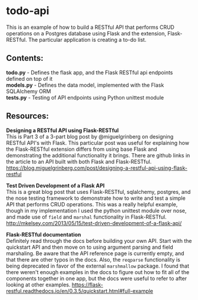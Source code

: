 # todo-api
This is an example of how to build a RESTful API that performs CRUD operations on a Postgres database using Flask and the extension, Flask-RESTful.
The particular application is creating a to-do list.

## Contents:
**todo.py** - Defines the flask app, and the Flask RESTful api endpoints defined on top of it     
**models.py** - Defines the data model, implemented with the Flask SQLAlchemy ORM    
**tests.py** - Testing of API endpoints using Python unittest module

## Resources:
**Designing a RESTful API using Flask-RESTful**     
This is Part 3 of a 3-part blog post by @miguelgrinberg on designing RESTful API's with Flask.
This particular post was useful for explaining how the Flask-RESTful extension differs from using base Flask and demonstrating the additional functionality it brings. There are github links in the article to an API built with both Flask and Flask-RESTful.
https://blog.miguelgrinberg.com/post/designing-a-restful-api-using-flask-restful      

**Test Driven Development of a Flask API**     
This is a great blog post that uses Flask-RESTful, sqlalchemy, postgres, and the 
nose testing framework to demonstrate how to write and test a simple API that performs CRUD operations. This was a really helpful example,
though in my implementation I used the python unittest module over nose, and made use of `field` and `marshal` functionality in Flask-RESTful. 
http://mkelsey.com/2013/05/15/test-driven-development-of-a-flask-api/

**Flask-RESTful documentation**      
Definitely read through the docs before building your own API. Start with the quickstart API
and then move on to using argument parsing and field marshaling. Be aware that the API reference page
is currently empty, and that there are other typos in the docs. Also, the `reqparse` functionality is being deprecated
in favor of the external `marshmallow` package. I found that there weren't enough examples in the docs to figure out how to fit all of the components together
in one app, but the docs were useful to refer to after looking at other examples. 
https://flask-restful.readthedocs.io/en/0.3.5/quickstart.html#full-example
